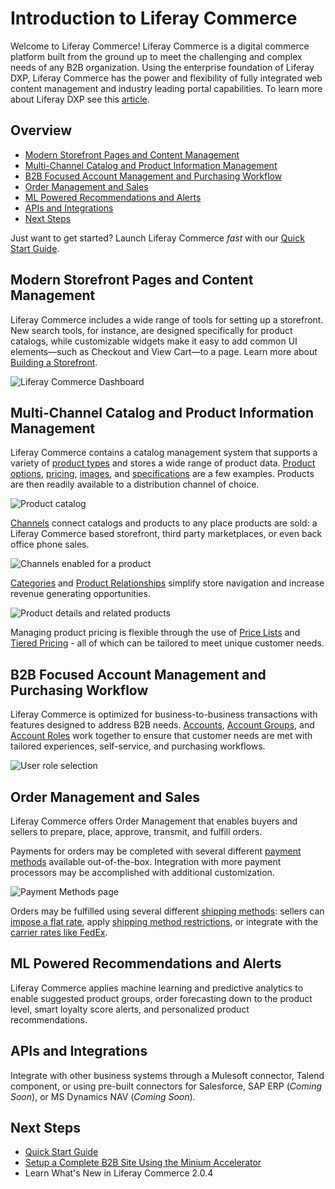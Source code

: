 # Introduction to Liferay Commerce

Welcome to Liferay Commerce!  Liferay Commerce is a digital commerce platform built from the ground up to meet the challenging and complex needs of any B2B organization. Using the enterprise foundation of Liferay DXP, Liferay Commerce has the power and flexibility of fully integrated web content management and industry leading portal capabilities. To learn more about Liferay DXP see this [article](https://help.liferay.com/hc/en-us/articles/360028818552-Introduction-to-The-Liferay-Distinction).

## Overview

* [Modern Storefront Pages and Content Management](#modern-storefront-pages-and-content-management)
* [Multi-Channel Catalog and Product Information Management](#multi-channel-catalog-and-product-information-management)
* [B2B Focused Account Management and Purchasing Workflow](#b2b-focused-account-management-and-purchasing-workflow)
* [Order Management and Sales](#order-management-and-sales)
* [ML Powered Recommendations and Alerts](#ml-powered-recommendations-and-alerts)
* [APIs and Integrations](#apis-and-integrations)
* [Next Steps](#next-steps)

Just want to get started? Launch Liferay Commerce _fast_ with our [Quick Start Guide](../../../installation-and-upgrades/quick-start-guide/README.md).

## Modern Storefront Pages and Content Management

Liferay Commerce includes a wide range of tools for setting up a storefront. New search tools, for instance, are designed specifically for product catalogs, while customizable widgets make it easy to add common UI elements—such as Checkout and View Cart—to a page. Learn more about [Building a Storefront](../content/creating-your-storefront.md).

![Liferay Commerce Dashboard](./images/01.png)

## Multi-Channel Catalog and Product Information Management

Liferay Commerce contains a catalog management system that supports a variety of [product types](../catalog/introduction-to-product-types.md) and stores a wide range of product data. [Product options](../catalog/customizing-your-product-with-product-options.md), [pricing](../../catalog/managing-price/introduction-to-product-pricing-methods/README.md), [images](../catalog/product-images.md), and [specifications](../catalog/specifications.md) are a few examples. Products are then readily available to a distribution channel of choice.

![Product catalog](./images/02.png)

[Channels](../catalog/introduction-to-channels.md) connect catalogs and products to any place products are sold: a Liferay Commerce based storefront, third party marketplaces, or even back office phone sales.

![Channels enabled for a product](./images/03.png)

[Categories](../catalog/organizing-your-catalog-with-product-categories.md) and [Product Relationships](../catalog/related-products-up-sells-and-cross-sells.md) simplify store navigation and increase revenue generating opportunities.

![Product details and related products](./images/04.png)

Managing product pricing is flexible through the use of [Price Lists](../catalog/creating-a-price-list.md) and [Tiered Pricing](../catalog/adding-products-to-a-price-list.md) - all of which can be tailored to meet unique customer needs.

## B2B Focused Account Management and Purchasing Workflow

Liferay Commerce is optimized for business-to-business transactions with features designed to address B2B needs. [Accounts](../../customers/account-management/introduction-to-accounts/README.md), [Account Groups](../../customers/account-management/creating-a-new-account-group/README.md), and [Account Roles](../../customers/account-management/account-roles/README.md) work together to ensure that customer needs are met with tailored experiences, self-service, and purchasing workflows.

![User role selection](./images/05.png)

## Order Management and Sales

Liferay Commerce offers Order Management that enables buyers and sellers to prepare, place, approve, transmit, and fulfill orders.

Payments for orders may be completed with several different [payment methods](../../getting-started/payments/managing-payment-methods/README.md) available out-of-the-box. Integration with more payment processors may be accomplished with additional customization.

![Payment Methods page](./images/06.png)

Orders may be fulfilled using several different [shipping methods](../../sales/shipping/shipping-method-reference/README.md):
sellers can [impose a flat rate](../../sales/shipping/using-the-flat-rate-shipping-method/README.md), apply [shipping method restrictions](../../sales/shipping/applying-shipping-method-restrictions/README.md), or integrate with the [carrier rates like FedEx](../../sales/shipping/using-fedex-as-a-carrier-method/README.md).

## ML Powered Recommendations and Alerts

Liferay Commerce applies machine learning and predictive analytics to enable suggested product groups, order forecasting down to the product level, smart loyalty score alerts, and personalized product recommendations.

## APIs and Integrations

Integrate with other business systems through a Mulesoft connector, Talend component, or using pre-built connectors for Salesforce, SAP ERP (_Coming Soon_), or MS Dynamics NAV (_Coming Soon_).

## Next Steps

* [Quick Start Guide](../../../installation-and-upgrades/quick-start-guide/README.md)
* [Setup a Complete B2B Site Using the Minium Accelerator](../../getting-started/accelerators/using-the-minium-accelerator-to-jump-start-your-b2b-store/README.md)
* Learn What's New in Liferay Commerce 2.0.4
